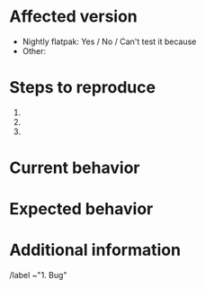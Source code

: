 <!--
    Please test if the issue has already been fixed in the Nightly version.

    You can install the Nightly version in parallel with the regular version with these instructions:

    1. Make sure that Flatpak is installed (see https://flatpak.org/setup )
    2. Copy and run the following command in a Terminal:

    flatpak install --from https://nightly.gnome.org/repo/appstream/org.gnome.Connections.flatpakref

    3) The Nightly version can now be launched from Activities, or with this command: flatpak run org.gnome.Connections
-->

# Affected version
- Nightly flatpak: Yes / No / Can't test it because <!-- Delete the unwanted anwsers -->
- Other: <!-- Write the distribution you’re using and the version of the app. -->

# Steps to reproduce
<!--
    Explain in detail the steps on how the issue can be reproduced.
-->
1.
2.
3.

# Current behavior
<!-- Describe the current behavior. -->


# Expected behavior
<!-- Describe the expected behavior. -->


# Additional information
<!--
    Provide more information that could be relevant.
    
    If the issue is a crash, provide a stack trace following the steps in:
    https://wiki.gnome.org/Community/GettingInTouch/Bugzilla/GettingTraces
-->


<!-- Ignore the text under this line. -->
/label ~"1. Bug"
